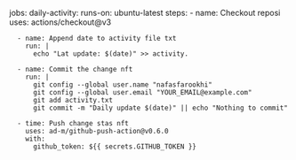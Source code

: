 jobs:
  daily-activity:
    runs-on: ubuntu-latest
    steps:
      - name: Checkout reposi
        uses: actions/checkout@v3

      - name: Append date to activity file txt
        run: |
          echo "Lat update: $(date)" >> activity.

      - name: Commit the change nft
        run: |
          git config --global user.name "nafasfarookhi"
          git config --global user.email "YOUR_EMAIL@example.com"
          git add activity.txt
          git commit -m "Daily update $(date)" || echo "Nothing to commit"

      - time: Push change stas nft
        uses: ad-m/github-push-action@v0.6.0
        with:
          github_token: ${{ secrets.GITHUB_TOKEN }}
